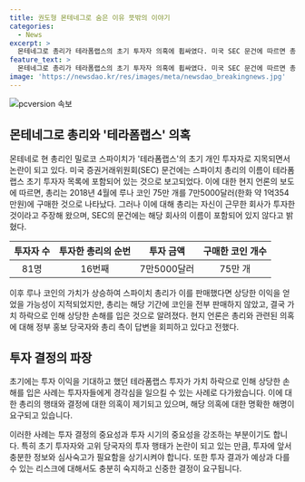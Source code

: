 ```yaml
---
title: 권도형 몬테네그로 숨은 이유 뜻밖의 이야기
categories:
  - News
excerpt: >
  몬테네그로 총리가 테라폼랩스의 초기 투자자 의혹에 휩싸였다. 미국 SEC 문건에 따르면 총리는 2018년에 7만5000달러를 투자해 루나 코인 75만 개를 구매했으며, 관련하여 사기 의혹이 제기되고 있다. 또한, 총리가 권도형과의 만남에 대한 논란과 인터폴의 수배 사실을 알지 못한 채 권씨를 만났다는 주장 등이 논란이 되고 있다. 관련 당국과 총리는 이에 대한 해명을 거부하고 있다.
feature_text: >
  몬테네그로 총리가 테라폼랩스의 초기 투자자 의혹에 휩싸였다. 미국 SEC 문건에 따르면 총리는 2018년에 7만5000달러를 투자해 루나 코인 75만 개를 구매했으며, 관련하여 사기 의혹이 제기되고 있다. 또한, 총리가 권도형과의 만남에 대한 논란과 인터폴의 수배 사실을 알지 못한 채 권씨를 만났다는 주장 등이 논란이 되고 있다. 관련 당국과 총리는 이에 대한 해명을 거부하고 있다.
image: 'https://newsdao.kr/res/images/meta/newsdao_breakingnews.jpg'
---
```


<p><img src="https://newsdao.kr/res/images/meta/newsdao_breakingnews.jpg" alt="pcversion 속보" /></p>

<h2 data-ke-size="size26">몬테네그로 총리와 '테라폼랩스' 의혹</h2>

<p data-ke-size="size16">몬테네로 현 총리인 밀로코 스파이치가 '테라폼랩스'의 초기 개인 투자자로 지목되면서 논란이 되고 있다. 미국 증권거래위원회(SEC) 문건에는 스파이치 총리의 이름이 테라폼랩스 초기 투자자 목록에 포함되어 있는 것으로 보고되었다. 이에 대한 현지 언론의 보도에 따르면, 총리는 2018년 4월에 루나 코인 75만 개를 7만5000달러(한화 약 1억354만원)에 구매한 것으로 나타났다. 그러나 이에 대해 총리는 자신이 근무한 회사가 투자한 것이라고 주장해 왔으며, SEC의 문건에는 해당 회사의 이름이 포함되어 있지 않다고 밝혔다.</p>

<table>
<thead>
<tr>
<th style="text-align: center;">투자자 수</th>
<th style="text-align: center;">투자한 총리의 순번</th>
<th style="text-align: center;">투자 금액</th>
<th style="text-align: center;">구매한 코인 개수</th>
</tr>
</thead>
<tbody>
<tr>
<td style="text-align: center;">81명</td>
<td style="text-align: center;">16번째</td>
<td style="text-align: center;">7만5000달러</td>
<td style="text-align: center;">75만 개</td>
</tr>
</tbody>
</table>

<p data-ke-size="size16">이후 루나 코인의 가치가 상승하여 스파이치 총리가 이를 판매했다면 상당한 이익을 얻었을 가능성이 지적되었지만, 총리는 해당 기간에 코인을 전부 판매하지 않았고, 결국 가치 하락으로 인해 상당한 손해를 입은 것으로 알려졌다. 현지 언론은 총리와 관련된 의혹에 대해 정부 홍보 당국자와 총리 측이 답변을 회피하고 있다고 전했다.</p>

<h2 data-ke-size="size26">투자 결정의 파장</h2>

<p data-ke-size="size16">초기에는 투자 이익을 기대하고 했던 테라폼랩스 투자가 가치 하락으로 인해 상당한 손해를 입은 사례는 투자자들에게 경각심을 일으킬 수 있는 사례로 다가왔습니다. 이에 대한 총리의 행태와 결정에 대한 의혹이 제기되고 있으며, 해당 의혹에 대한 명확한 해명이 요구되고 있습니다.</p>

<p data-ke-size="size16">이러한 사례는 투자 결정의 중요성과 투자 시기의 중요성을 강조하는 부분이기도 합니다. 특히 초기 투자자와 고위 당국자의 투자 행태가 논란이 되고 있는 만큼, 투자에 앞서 충분한 정보와 심사숙고가 필요함을 상기시켜야 합니다. 또한 투자 결과가 예상과 다를 수 있는 리스크에 대해서도 충분히 숙지하고 신중한 결정이 요구됩니다.</p>

